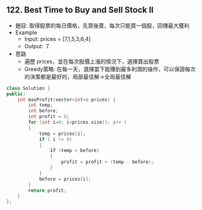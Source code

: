 ## 122. Best Time to Buy and Sell Stock II
- 題目: 取得股票的每日價格，先買後賣，每次只能買一個股，回傳最大獲利
- Example
    - Input: prices = [7,1,5,3,6,4]
    - Output: ７
- 思路
    - 遍歷 prices，並在每次股價上漲的情況下，選擇賣出股票
    - Greedy策略: 在每一天，選擇當下能賺到最多利潤的操作，可以保證每次的決策都是最好的，局部最佳解->全局最佳解
```cpp
class Solution {
public:
    int maxProfit(vector<int>& prices) {
        int temp;
        int before;
        int profit = 0;
        for (int i=0; i<prices.size(); i++ )
        {
            temp = prices[i];
            if ( i != 0)
            {
                if (temp > before)
                {
                    profit = profit + (temp - before);
                }
            }
            before = prices[i];
        }
        return profit;
    }
};
```
